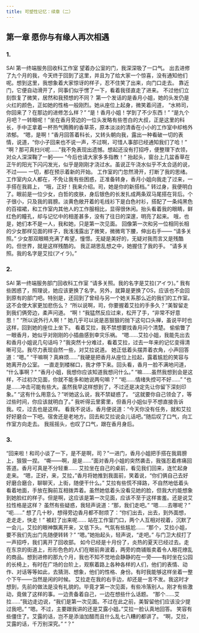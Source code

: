 ```yaml
---
title: 可塑性记忆：续章（二）
---
```

## 第一章 愿你与有缘人再次相遇
### 1.
SAI 第一终端服务回收科工作室 
望着办公室的门，我深深吸了一口气。
出去进修了九个月的我，今天终于回到了这里，并且为了给大家一个惊喜，没有通知他们呢。想到这里，我想象着大家惊讶的样子，忍不住笑了出来，向门口走去。
靠近门，它便自动滑开了，同事们似乎愣了一下，看着我径直走了进来。
不过他们立刻恢复了微笑，居然和我预想的不同？
第一个发话的是香月小姐，她的头发仍是火红的颜色，正如她的性格一般刚烈。她从座位上起身，微笑着问道，
“水柿司，你回来了？在那边的进修怎么样？” 
“是！香月小姐！学到了不少东西！” 
“是九个月吧？一转眼呢！”坐在香月旁边的一位头发略有些苍白的大叔，正是这里的科长，手中正拿着一杯热气腾腾的香草茶，原本淡淡的清香在小小的工作室中却格外浓郁。 
“嗯，是啊！”香月回答着科长，又转头朝向我，露出一种看破一切的表情，说道，“你小子回来也不说一声，不过啊，可惜人事部已经通知我们了哈！”
“啊？那可真扫兴呢……”我不免表现出遗憾。想起还没有打招呼，便整理下衣领，对众人深深鞠了一躬——
“今后也请大家多多指教！”
抬起头，窗台上几盆香草在正午的阳光下闪闪发光，似乎是刚刚才浇过水。虽说正午浇水似乎不太合适的说，不过——
一切，都在预示着新的开始。
工作室的门忽然滑开，打断了我的思绪。工作室内众人都在，不免让我有些困惑，正准备转身，香月小姐向我走了过来，一手搭在我肩上，
“哦，正好！我来介绍。司，她是你的新搭档。”
转过身，我便明白了。眼前是一位少女，白哲的皮肤，身后银色的长发扎成两条双马尾搭在背后。个子很小，只及我的肩膀。淡黄色敞开着的毛线衫下是白色衬衫，搭配了一条纯黑色的百褶裙，和工作室内其他人的工作服相比，显得很休闲。抬头看着我的眼睛，鲜红色的瞳孔，却与记忆中的相差甚多，没有了往日的深邃，明亮了起来。 哦，也是，她们本不是一人，我和她，只是第一次见面。
回像第一次和另一位相同长相的少女那样见面的样子，我浅浅露出了微笑，微微弯下腰，伸出右手——
“请多关照。”
少女那双眼睛充满了希望，憧憬。无疑是美好的，无疑对我而言又是残酷的。但世界，就是这样残酷的。
我正胡思乱想之中，她握住了我的手。
“请多关照。我的名字是艾拉(アイラ)。” 
### 2.
SAI 第一终端服务部门回收科工作室 
“请多关照。我的名字是艾拉(アイラ)。” 
我有些困惑了，照理说，她应该更换了名字。另外，就算是更换了OS，应该也不会回到原有的部门吧。特别是，还回到了曾经与另一个她关系那么近的我们的工作室。这不会使大家更加悲伤么？
“所以说啊，司，你要握着艾拉的手多久？”美智留走到我们俩旁边，柔声问道。
“啊！“我猛然反应过来，松开了手，“非常不好意思！”
“所以说外行人啊！” 她几乎可以说是恶狠狠的抛下这句口头禅，虽说平时也这样，回到她的座位上坐下。
看着艾拉，我不禁想要找香月问个清楚。
偷偷瞥了一眼香月，她似乎对刚刚的小插曲感到幸灾乐祸。
“嗯……艾拉小姐，我能先出去和香月小姐说几句话吗？”我突然十分难过，看着艾拉，过去一年来的记忆变得清晰可见。我尽力表现自然一些，对艾拉说道。
她正低着头摆弄着衣角，小声回答道：“嗯。”
“干嘛啊？真麻烦……”我硬是把香月从座位上拉起，露着尴尬的笑容与她离开办公室。
一直走到楼梯口，我才停下来。回头看，香月一脸不满地问道，
“什么事啊？”
“香月小姐，我想你应该知道我想问什么。”
“嘛……虽然我想到会是这样，不过初次见面，你就不能多和她说两句嘛？”
“呃……情绪失控可不好……”
“也是……冲击可能有些大。虽然我早这样想到了，不过还是决定先让你留下深刻印象。”
“这有什么用意么？”听她这么说，我不禁疑惑了。 
“这就要你自己领会了，等过些时间，你应该就明白了。”
我听得云里雾里，但香月小姐似乎不想直接告诉我。哎，过去也是这样。
看我不说话，香月便说道：“今天你没有任务，就和艾拉好好磨合一下吧。宿舍还是老地方。回去和艾拉说会儿话吧。”随后叹了口气，向工作室方向走去。
我摇摇头，也叹了口气，跟在香月身后。
### 3.
“回来啦！和司小谈了一下，是不是啊，司？”一进门，香月小姐把手搭在我肩膀上，狠狠一捏。
“嘶——啊，是是……”面对香月小姐的突然袭击，我强忍着疼痛回答道。香月可真是不分轻重……
艾拉坐在自己的桌前，看见我们回来，连忙起身走来。 
“嗯，正好，来，艾拉，”香月将她推到我面前，笑着说，“你们俩自己去好好磨合磨合，聊聊天，上街，随便干什么。”
艾拉有些慌不择路，不自然地低着头看着地面，手放在胸前互相拨弄着。虽然她低着头没看见她的脸，但我大约能想象到她脸红的样子。但是啊，这应该是第一次见面，应该不至于这样害羞。还是说艾拉性格是这样？
虽然有些疑惑，我轻声说道：“那，我们走吧。”
“嗯……去哪呢？”
“呃……”
想了几十秒，想得旁边香月都不耐烦了：“你们出去，出去，到外面想，走走走，快走！”
被赶了出来呢……
站在工作室门口，两个人互相对视着，沉默了一会儿，艾拉的眼神飘离开来，又低下头。气氛有些尴尬……
“那个，艾拉小姐，要不我们先出门先随便转转？”
“嗯。”她抬起头，轻声说，“走吧。”
与门卫大叔打了一声招呼，我们离开了回收部。
如今已经是十月份了，炎热的夏天已经过去。走在东京的街道上，形形色色的人们在眼前奔波着，两旁的商铺贩卖着令人眼花缭乱的商品。想到进修的那九个月，我也不知不觉地会静静的在一旁——有时坐在公园的长椅上，有时在广场的台阶上，观察着路上各种各样的人们，他们的表情、动作、对话等等如此，去猜测、想象，他们的性格、身份。有时我能够这样坐着一整个下午——当然是闲的时候。
艾拉走在我的右手边，却还是一言不发。我这时才想到，先前的做法是没有礼貌的。毕竟才第一次见面，有些冷落别人。刚才有些激动，竟做了这样的事。一边责备着自己，一边在想些什么话题。
“那个……艾拉……”我边走边说，“我们是第一次见面。不过在此之前，美智留他们应该没少提过我吧。”
“嗯。不过，主要跟我讲的还是艾露小姐。”艾拉一脸认真地回答。 
笑容有些僵住了。艾露的话，岂不是添油加醋而且什么乱七八糟的都讲了。
“啊，艾拉，艾露的话，千万别深究。”
“？”
